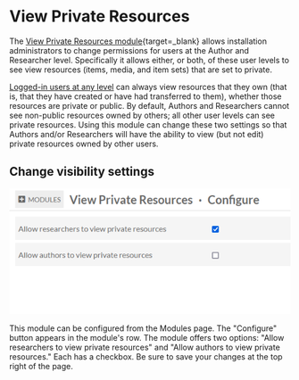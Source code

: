 # View Private Resources

The [View Private Resources module](https://omeka.org/s/modules/ViewPrivateResources){target=_blank} allows installation administrators to change permissions for users at the Author and Researcher level. Specifically it allows either, or both, of these user levels to see view resources (items, media, and item sets) that are set to private. 

[Logged-in users at any level](../admin/users.md#roles-and-permissions) can always view resources that they own (that is, that they have created or have had transferred to them), whether those resources are private or public. By default, Authors and Researchers cannot see non-public resources owned by others; all other user levels can see private resources. Using this module can change these two settings so that Authors and/or Researchers will have the ability to view (but not edit) private resources owned by other users.

## Change visibility settings

![The Configure page for the module, with two rows and two checkboxes - one for Authors and one for Researchers.](modulesfiles/viewprivateresources.png)

This module can be configured from the Modules page. The "Configure" button appears in the module's row. The module offers two options: "Allow researchers to view private resources" and "Allow authors to view private resources." Each has a checkbox. Be sure to save your changes at the top right of the page.